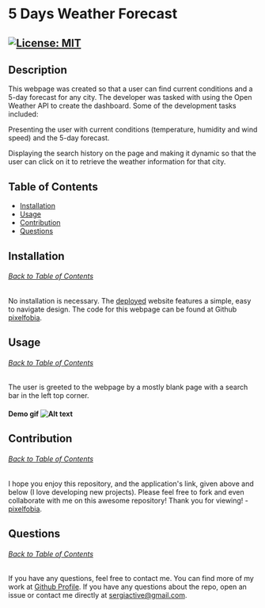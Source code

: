 # 5 Days Weather Forecast
  [![License: MIT](https://img.shields.io/badge/License-MIT-yellow.svg)](https://opensource.org/licenses/MIT)
----
## Description
This webpage was created so that a user can find current conditions and a 5-day forecast for any city. The developer was tasked with using the Open Weather API to create the dashboard. Some of the development tasks included:

Presenting the user with current conditions (temperature, humidity and wind speed) and the 5-day forecast.

Displaying the search history on the page and making it dynamic so that the user can click on it to retrieve the weather information for that city.


## Table of Contents
- [Installation](#installation)
- [Usage](#usage)
- [Contribution](#contribution)
- [Questions](#questions)

## Installation
###### [Back to Table of Contents](#Table-of-Contents)
No installation is necessary. The [deployed](https://pixelfobia.github.io/Day-Weather-Forecast/) website features a simple, easy to navigate design. The code for this webpage can be found at Github [pixelfobia](https://github.com/pixelfobia).

## Usage
###### [Back to Table of Contents](#Table-of-Contents)
The user is greeted to the webpage by a mostly blank page with a search bar in the left top corner.
#### Demo gif ![Alt text](./assets/images/5daysForecast.gif)

## Contribution
###### [Back to Table of Contents](#Table-of-Contents)
I hope you enjoy this repository, and the application's link, given above and below (I love developing new projects).  Please feel free to fork and even collaborate with me on this awesome repository! Thank you for viewing! - [pixelfobia](https://github.com/pixelfobia).

## Questions
###### [Back to Table of Contents](#Table-of-Contents)
If you have any questions, feel free to contact me.
You can find more of my work at [Github Profile](https://github.com/pixelfobia).
If you have any questions about the repo, open an issue or contact me directly at sergiactive@gmail.com.

